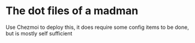 # The dot files of a madman

Use Chezmoi to deploy this, it does require some config items to be done, but is mostly self sufficient

